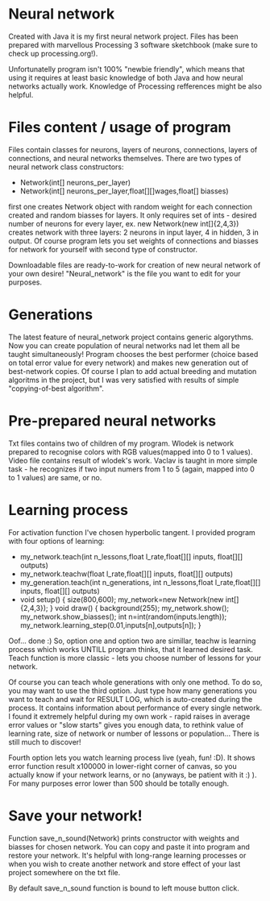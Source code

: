 # Neural network

Created with Java it is my first neural network project. Files has been prepared with marvellous Processing 3 software sketchbook (make sure to check up processing.org!).

Unfortunatelly program isn't 100% "newbie friendly", which means that using it requires at least basic knowledge of both Java and how neural networks actually work. Knowledge of Processing refferences might be also helpful.

# Files content / usage of program

Files contain classes for neurons, layers of neurons, connections, layers of connections, and neural networks themselves. There are two types of neural network class constructors:

- Network(int[] neurons_per_layer)
- Network(int[] neurons_per_layer,float[][]wages,float[] biasses)

first one creates Network object with random weight for each connection created and random biasses for layers. It only requires set of ints - desired number of neurons for every layer, ex. new Network(new int[]{2,4,3}) creates network with three layers: 2 neurons in input layer, 4 in hidden, 3 in output. Of course program lets you set weights of connections and biasses for network for yourself with second type of constructor.

Downloadable files are ready-to-work for creation of new neural network of your own desire! "Neural_network" is the file you want to edit for your purposes.

# Generations

The latest feature of neural_network project contains generic algorythms. Now you can create population of neural networks nad let them all be taught simultaneously! Program chooses the best performer (choice based on total error value for every network) and makes new generation out of best-network copies. Of course I plan to add actual breeding and mutation algoritms in the project, but I was very satisfied with results of simple "copying-of-best algorithm".

# Pre-prepared neural networks

Txt files contains two of children of my program. Wlodek is network prepared to recognise colors with RGB values(mapped into 0 to 1 values). Video file contains result of wlodek's work. Vaclav is taught in more simple task - he recognizes if two input numers from 1 to 5 (again, mapped into 0 to 1 values) are same, or no.

# Learning process

For activation function I've chosen hyperbolic tangent. I provided program with four options of learning:

- my_network.teach(int n_lessons,float l_rate,float[][] inputs, float[][] outputs)
- my_network.teachw(float l_rate,float[][] inputs, float[][] outputs)
- my_generation.teach(int n_generations, int n_lessons,float l_rate,float[][] inputs, float[][] outputs)
- void setup()
{
  size(800,600);
  my_network=new Network(new int[]{2,4,3});
}
void draw()
{
  background(255);
  my_network.show();
  my_network.show_biasses();
  int n=int(random(inputs.length));
  my_network.learning_step(0.01,inputs[n],outputs[n]);
}

Oof... done :) So, option one and option two are simillar, teachw is learning process which works UNTILL program thinks, that it learned desired task. Teach function is more classic - lets you choose number of lessons for your network.

Of course you can teach whole generations with only one method. To do so, you may want to use the third option. Just type how many generations you want to teach and wait for RESULT LOG, which is auto-created during the process. It contains information about performance of every single network. I found it extremely helpful during my own work - rapid raises in average error values or "slow starts" gives you enough data, to rethink value of learning rate, size of network or number of lessons or population... There is still much to discover! 

Fourth option lets you watch learning process live (yeah, fun! :D). It shows error function result x100000 in lower-right corner of canvas, so you actually know if your network learns, or no (anyways, be patient with it :) ). For many purposes error lower than 500 should be totally enough.

# Save your network!

Function save_n_sound(Network) prints constructor with weights and biasses for chosen network. You can copy and paste it into program and restore your network. It's helpful with long-range learning processes or when you wish to create another network and store effect of your last project somewhere on the txt file.

By default save_n_sound function is bound to left mouse button click.
